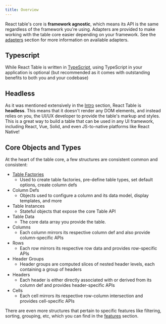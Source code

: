 ```yaml
---
title: Overview
---
```


React table's core is **framework agnostic**, which means its API is the same regardless of the framework you're using. Adapters are provided to make working with the table core easier depending on your framework. See the [adapters](../adapters) section for more information on available adapters.

## Typescript

While React Table is written in [TypeScript](https://www.typescriptlang.org/), using TypeScript in your application is optional (but recommended as it comes with outstanding benefits to both you and your codebase)

## Headless

As it was mentioned extensively in the [Intro](../intro) section, React Table is **headless**. This means that it doesn't render any DOM elements, and instead relies on you, the UI/UX developer to provide the table's markup and styles. This is a great way to build a table that can be used in any UI framework, including React, Vue, Solid, and even JS-to-native platforms like React Native!

## Core Objects and Types

At the heart of the table core, a few structures are consistent common and consistent:

- [Table Factories](./core/tables)
  - Used to create table factories, pre-define table types, set default options, create column defs
- Column Defs
  - Objects used to configure a column and its data model, display templates, and more
- Table Instances
  - Stateful objects that expose the core Table API
- Table Data
  - The core data array you provide the table.
- Columns
  - Each column mirrors its respective column def and also provide column-specific APIs
- Rows
  - Each row mirrors its respective row data and provides row-specific APIs
- Header Groups
  - Header groups are computed slices of nested header levels, each containing a group of headers
- Headers
  - Each header is either directly associated with or derived from its column def and provides header-specific APIs
- Cells
  - Each cell mirrors its respective row-column intersection and provides cell-specific APIs

There are even more structures that pertain to specific features like filtering, sorting, grouping, etc, which you can find in the [features](./features) section.
